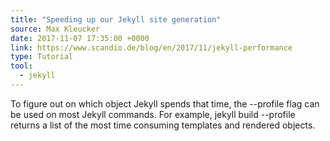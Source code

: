 ```yaml
---
title: "Speeding up our Jekyll site generation"
source: Max Kleucker
date: 2017-11-07 17:35:00 +0000
link: https://www.scandio.de/blog/en/2017/11/jekyll-performance
type: Tutorial
tool:
  - jekyll
---
```

To figure out on which object Jekyll spends that time, the --profile flag can be used on most Jekyll commands. For example, jekyll build --profile returns a list of the most time consuming templates and rendered objects.






